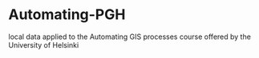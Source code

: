# Automating-PGH
local data applied to the Automating GIS processes course offered by the University of Helsinki
